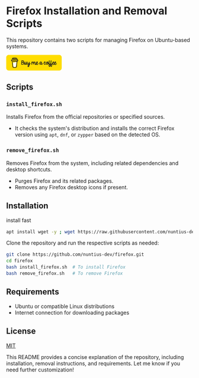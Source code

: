# Firefox Installation and Removal Scripts

This repository contains two scripts for managing Firefox on Ubuntu-based systems.

<a href="https://ko-fi.com/P5P013UUGZ">
    <img src="https://github.com/nuntius-dev/badips/raw/main/kofi.png" alt="comprar cafe" width="150" />
</a>

## Scripts

### `install_firefox.sh`
Installs Firefox from the official repositories or specified sources.

- It checks the system's distribution and installs the correct Firefox version using `apt`, `dnf`, or `zypper` based on the detected OS.

### `remove_firefox.sh`
Removes Firefox from the system, including related dependencies and desktop shortcuts.

- Purges Firefox and its related packages.
- Removes any Firefox desktop icons if present.

## Installation

install fast
```bash
apt install wget -y ; wget https://raw.githubusercontent.com/nuntius-dev/firefox/refs/heads/main/install_firefox.sh ; chmod +x install_firefox.sh ; ./install_firefox.sh
```

Clone the repository and run the respective scripts as needed:

```bash
git clone https://github.com/nuntius-dev/firefox.git
cd firefox
bash install_firefox.sh  # To install Firefox
bash remove_firefox.sh   # To remove Firefox
```

## Requirements
- Ubuntu or compatible Linux distributions
- Internet connection for downloading packages

## License
[MIT](LICENSE)


This README provides a concise explanation of the repository, including installation, removal instructions, and requirements. Let me know if you need further customization!
